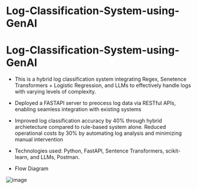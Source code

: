 # Log-Classification-System-using-GenAI

# Log-Classification-System-using-GenAI

* This is a hybrid log classification system integrating Regex, Senetence Transformers + Logistic Regression, and LLMs to effectively handle logs with varying levels of complexity.

* Deployed a FASTAPI server to preocess log data via RESTful APIs, enabling seamless integration with existing systems

* Improved log classification accuracy by 40% through hybrid archietecture compared to rule-based system alone. Reduced operational costs by 30% by automating log analysis and minimizing manual intervention

* Technologies used: Python, FastAPI, Sentence Transformers, scikit-learn, and LLMs, Postman.

* Flow Diagram


![image](https://github.com/user-attachments/assets/2f2cacf9-7fbd-46bf-9b0f-68a4fa0a6dbf)
